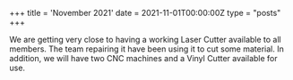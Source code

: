+++
title = 'November 2021'
date = 2021-11-01T00:00:00Z
type = "posts"
+++

We are getting very close to having a working Laser Cutter available to all members. The team repairing it have been
using it to cut some material. In addition, we will have two CNC machines and a Vinyl Cutter available for use.
